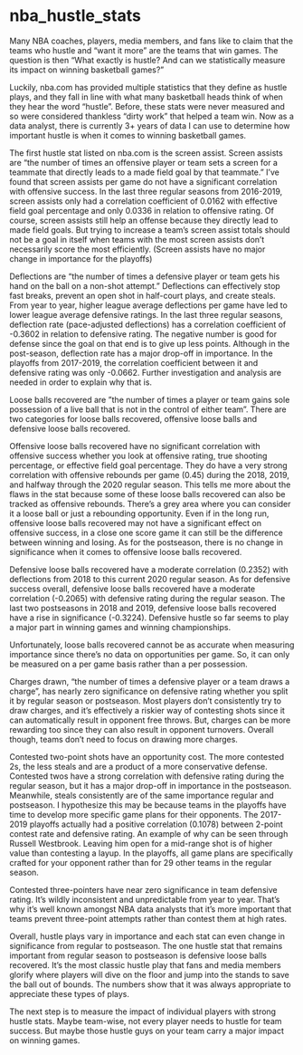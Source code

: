 # nba_hustle_stats
Many NBA coaches, players, media members, and fans like to claim that the teams who hustle and “want it more” are the teams that win games. The question is then “What exactly is hustle? And can we statistically measure its impact on winning basketball games?”

Luckily, nba.com has provided multiple statistics that they define as hustle plays, and they fall in line with what many basketball heads think of when they hear the word “hustle”. Before, these stats were never measured and so were considered thankless “dirty work” that helped a team win. Now as a data analyst, there is currently 3+ years of data I can use to determine how important hustle is when it comes to winning basketball games.

The first hustle stat listed on nba.com is the screen assist. Screen assists are “the number of times an offensive player or team sets a screen for a teammate that directly leads to a made field goal by that teammate.” I’ve found that screen assists per game do not have a significant correlation with offensive success. In the last three regular seasons from 2016-2019, screen assists only had a correlation coefficient of 0.0162 with effective field goal percentage and only 0.0336 in relation to offensive rating. Of course, screen assists still help an offense because they directly lead to made field goals. But trying to increase a team’s screen assist totals should not be a goal in itself when teams with the most screen assists don’t necessarily score the most efficiently. (Screen assists have no major change in importance for the playoffs)

Deflections are “the number of times a defensive player or team gets his hand on the ball on a non-shot attempt.” Deflections can effectively stop fast breaks, prevent an open shot in half-court plays, and create steals. From year to year, higher league average deflections per game have led to lower league average defensive ratings. In the last three regular seasons, deflection rate (pace-adjusted deflections) has a correlation coefficient of -0.3602 in relation to defensive rating. The negative number is good for defense since the goal on that end is to give up less points. Although in the post-season, deflection rate has a major drop-off in importance. In the playoffs from 2017-2019, the correlation coefficient between it and defensive rating was only -0.0662. Further investigation and analysis are needed in order to explain why that is.

Loose balls recovered are ”the number of times a player or team gains sole possession of a live ball that is not in the control of either team”. There are two categories for loose balls recovered, offensive loose balls and defensive loose balls recovered.

Offensive loose balls recovered have no significant correlation with offensive success whether you look at offensive rating, true shooting percentage, or effective field goal percentage. They do have a very strong correlation with offensive rebounds per game (0.45) during the 2018, 2019, and halfway through the 2020 regular season. This tells me more about the flaws in the stat because some of these loose balls recovered can also be tracked as offensive rebounds. There’s a grey area where you can consider it a loose ball or just a rebounding opportunity. Even if in the long run, offensive loose balls recovered may not have a significant effect on offensive success, in a close one score game it can still be the difference between winning and losing. As for the postseason, there is no change in significance when it comes to offensive loose balls recovered.

Defensive loose balls recovered have a moderate correlation (0.2352) with deflections from 2018 to this current 2020 regular season. As for defensive success overall, defensive loose balls recovered have a moderate correlation (-0.2065) with defensive rating during the regular season. The last two postseasons in 2018 and 2019, defensive loose balls recovered have a rise in significance (-0.3224). Defensive hustle so far seems to play a major part in winning games and winning championships.

Unfortunately, loose balls recovered cannot be as accurate when measuring importance since there’s no data on opportunities per game. So, it can only be measured on a per game basis rather than a per possession.

Charges drawn, “the number of times a defensive player or a team draws a charge”, has nearly zero significance on defensive rating whether you split it by regular season or postseason. Most players don’t consistently try to draw charges, and it’s effectively a riskier way of contesting shots since it can automatically result in opponent free throws. But, charges can be more rewarding too since they can also result in opponent turnovers. Overall though, teams don’t need to focus on drawing more charges.

Contested two-point shots have an opportunity cost. The more contested 2s, the less steals and are a product of a more conservative defense. Contested twos have a strong correlation with defensive rating during the regular season, but it has a major drop-off in importance in the postseason. Meanwhile, steals consistently are of the same importance regular and postseason. I hypothesize this may be because teams in the playoffs have time to develop more specific game plans for their opponents. The 2017-2019 playoffs actually had a positive correlation (0.1078) between 2-point contest rate and defensive rating. An example of why can be seen through Russell Westbrook. Leaving him open for a mid-range shot is of higher value than contesting a layup. In the playoffs, all game plans are specifically crafted for your opponent rather than for 29 other teams in the regular season.

Contested three-pointers have near zero significance in team defensive rating. It’s wildly inconsistent and unpredictable from year to year. That’s why it’s well known amongst NBA data analysts that it’s more important that teams prevent three-point attempts rather than contest them at high rates.

Overall, hustle plays vary in importance and each stat can even change in significance from regular to postseason. The one hustle stat that remains important from regular season to postseason is defensive loose balls recovered. It’s the most classic hustle play that fans and media members glorify where players will dive on the floor and jump into the stands to save the ball out of bounds. The numbers show that it was always appropriate to appreciate these types of plays. 

The next step is to measure the impact of individual players with strong hustle stats. Maybe team-wise, not every player needs to hustle for team success. But maybe those hustle guys on your team carry a major impact on winning games.

